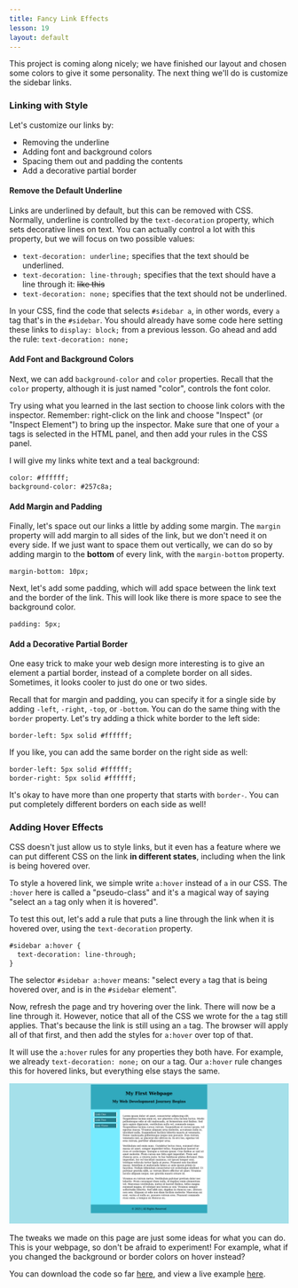 ```yaml
---
title: Fancy Link Effects
lesson: 19
layout: default
---
```


This project is coming along nicely; we have finished our layout and chosen some colors to give it some personality. The next thing we'll do is customize the sidebar links. 

### Linking with Style

Let's customize our links by: 

- Removing the underline
- Adding font and background colors
- Spacing them out and padding the contents
- Add a decorative partial border

#### Remove the Default Underline

Links are underlined by default, but this can be removed with CSS. Normally, underline is controlled by the `text-decoration` property, which sets decorative lines on text. You can actually control a lot with this property, but we will focus on two possible values: 

- `text-decoration: underline;` specifies that the text should be underlined.
- `text-decoration: line-through;` specifies that the text should have a line through it: ~~like this~~
- `text-decoration: none;` specifies that the text should not be underlined. 

In your CSS, find the code that selects `#sidebar a`, in other words, every `a` tag that's in the `#sidebar`. You should already have some code here setting these links to `display: block;` from a previous lesson. Go ahead and add the rule: `text-decoration: none;`

#### Add Font and Background Colors

Next, we can add `background-color` and `color` properties. Recall that the `color` property, although it is just named "color", controls the font color. 

Try using what you learned in the last section to choose link colors with the inspector. Remember: right-click on the link and choose "Inspect" (or "Inspect Element") to bring up the inspector. Make sure that one of your `a` tags is selected in the HTML panel, and then add your rules in the CSS panel.

I will give my links white text and a teal background:

```
color: #ffffff;
background-color: #257c8a; 
```

#### Add Margin and Padding

Finally, let's space out our links a little by adding some margin. The `margin` property will add margin to all sides of the link, but we don't need it on every side. If we just want to space them out vertically, we can do so by adding margin to the **bottom** of every link, with the `margin-bottom` property. 

```
margin-bottom: 10px;
```

Next, let's add some padding, which will add space between the link text and the border of the link. This will look like there is more space to see the background color. 

```
padding: 5px; 
```

#### Add a Decorative Partial Border

One easy trick to make your web design more interesting is to give an element a partial border, instead of a complete border on all sides. Sometimes, it looks cooler to just do one or two sides. 

Recall that for margin and padding, you can specify it for a single side by adding `-left`, `-right`, `-top`, or `-bottom`. You can do the same thing with the `border` property. Let's try adding a thick white border to the left side: 

```
border-left: 5px solid #ffffff; 
```

If you like, you can add the same border on the right side as well:

```
border-left: 5px solid #ffffff; 
border-right: 5px solid #ffffff; 
```

It's okay to have more than one property that starts with `border-`. You can put completely different borders on each side as well!

### Adding Hover Effects

CSS doesn't just allow us to style links, but it even has a feature where we can put different CSS on the link **in different states**, including when the link is being hovered over. 

To style a hovered link, we simple write `a:hover` instead of `a` in our CSS. The `:hover` here is called a "pseudo-class" and it's a magical way of saying "select an `a` tag only when it is hovered". 

To test this out, let's add a rule that puts a line through the link when it is hovered over, using the `text-decoration` property. 

```
#sidebar a:hover {
  text-decoration: line-through; 
}
```

The selector `#sidebar a:hover` means: "select every `a` tag that is being hovered over, and is in the `#sidebar` element".

Now, refresh the page and try hovering over the link. There will now be a line through it. However, notice that all of the CSS we wrote for the `a` tag still applies. That's because the link is still using an `a` tag. The browser will apply all of that first, and then add the styles for `a:hover` over top of that. 

It will use the `a:hover` rules for any properties they both have. For example, we already `text-decoration: none;` on our `a` tag. Our `a:hover` rule changes this for hovered links, but everything else stays the same. 

<div class="screenshot">
  <img src="/assets/ch19_1.png" />
</div>

The tweaks we made on this page are just some ideas for what you can do. This is your webpage, so don't be afraid to experiment! For example, what if you changed the background or border colors on hover instead? 

You can download the code so far [here](), and view a live example [here](/project/index-4.html).
